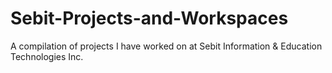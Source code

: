 # Sebit-Projects-and-Workspaces
A compilation of projects I have worked on at Sebit Information &amp; Education Technologies Inc.
